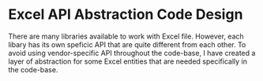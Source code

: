 ﻿# Excel API Abstraction Code Design

There are many libraries available to work with Excel file. However, each libary has its own speficic API that are quite different from each other. To avoid using vendor-specific API throughout the code-base, I have created a layer of abstraction for some Excel entities that are needed specifically in the code-base. 